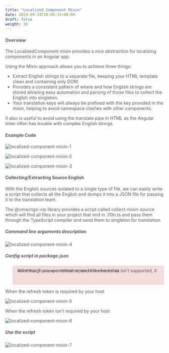 ```yaml
---
title: "Localized Component Mixin"
date: 2019-09-24T20:08:31+08:00
draft: false
weight: 30
---
```


#### **Overview**

The LocalizedComponent mixin provides a nice abstraction for localizing components in an Angular app.

Using the Mixin approach allows you to achieve three things:

- Extract English strings to a separate file, keeping your HTML template clean and containing only DOM.
- Provides a consistent pattern of where and how English strings are stored allowing easy automation and parsing of those files to collect the English into singleton.
- Your translation keys will always be prefixed with the key provided in the mixin, helping to avoid namespace clashes with other components.

It also is useful to avoid using the translate pipe in HTML as the Angular linter often has trouble with complex English strings.

#### **Example Code**

![localized-component-mixin-1](https://github.com/zmengjiao/singleton/raw/website/content/en/images/localized-component-mixin/localized-component-mixin-1.png)


![localized-component-mixin-2](https://github.com/zmengjiao/singleton/raw/website/content/en/images/localized-component-mixin/localized-component-mixin-2.png)


![localized-component-mixin-3](https://github.com/zmengjiao/singleton/raw/website/content/en/images/localized-component-mixin/localized-component-mixin-3.png)


#### **Collecting/Extracting Source English**

With the English sources isolated to a single type of file, we can easily write a script that collects all the English and dumps it into a JSON file for passing it to the translation team.

The @vmw/ngx-vip library provides a script called collect-mixin-source which will find all files in your project that end in .l10n.ts and pass them through the TypeScript compiler and send them to singleton for translation.

##### **Command line arguments description**

![localized-component-mixin-4](https://github.com/zmengjiao/singleton/raw/website/content/en/images/localized-component-mixin/localized-component-mixin-4.png)

##### **Config script in package.json**

>Note that if you use refresh token in the host that isn't supported, it will through unexpected error, and the vice versa.

When the refresh token is required by your host

![localized-component-mixin-5](https://github.com/zmengjiao/singleton/raw/website/content/en/images/localized-component-mixin/localized-component-mixin-5.png)


When the refresh token isn't required by your host

![localized-component-mixin-6](https://github.com/zmengjiao/singleton/raw/website/content/en/images/localized-component-mixin/localized-component-mixin-6.png)


##### **Use the script**

![localized-component-mixin-7](https://github.com/zmengjiao/singleton/raw/website/content/en/images/localized-component-mixin/localized-component-mixin-7.png)



<style>
    html {
        font-family: Metropolis;
        color: #575757;
    }
    section strong {
        font-weight: 400;
    }
    ul li {
        list-style: disc;
    }
    blockquote {
        background: #f5dddb;
        border: 1px solid #f8b5b4;
        height: 3.5rem;
        line-height: 0rem;
        color: #575757;
    }
</style>